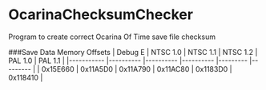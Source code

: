 # OcarinaChecksumChecker
Program to create correct Ocarina Of Time save file checksum

###Save Data Memory Offsets
| Debug E   	| NTSC 1.0 	| NTSC 1.1 	| NTSC 1.2 	| PAL 1.0 	| PAL 1.1 	|
|-----------	|----------	|----------	|----------	|---------	|---------	|
| 0x15E660  	| 0x11A5D0 	| 0x11A790 	| 0x11AC80 	| 0x1183D0	| 0x118410	|

